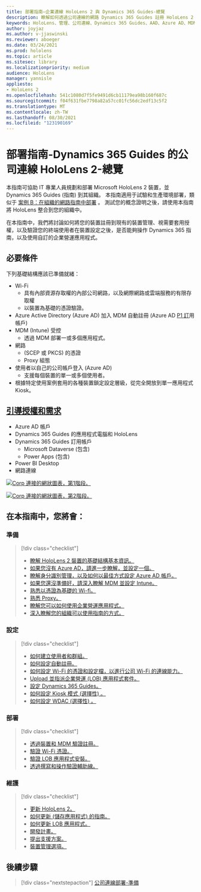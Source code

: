 ```yaml
---
title: 部署指南–企業連線 HoloLens 2 與 Dynamics 365 Guides-總覽
description: 瞭解如何透過公司連線的網路 Dynamics 365 Guides 註冊 HoloLens 2 裝置。
keywords: HoloLens、管理、公司連線、Dynamics 365 Guides、AAD、Azure AD、MDM、行動裝置管理
author: joyjaz
ms.author: v-jjaswinski
ms.reviewer: aboeger
ms.date: 03/24/2021
ms.prod: hololens
ms.topic: article
ms.sitesec: library
ms.localizationpriority: medium
audience: HoloLens
manager: yannisle
appliesto:
- HoloLens 2
ms.openlocfilehash: 541c1080d7f5fe9491d6cb11179ea98b160f687c
ms.sourcegitcommit: f04f631fbe7798a82a57cc01fc56dc2edf13c5f2
ms.translationtype: MT
ms.contentlocale: zh-TW
ms.lasthandoff: 08/30/2021
ms.locfileid: "123190169"
---
```

# <a name="deployment-guide---corporate-connected-hololens-2-with-dynamics-365-guides---overview"></a>部署指南-Dynamics 365 Guides 的公司連線 HoloLens 2-總覽

本指南可協助 IT 專業人員規劃和部署 Microsoft HoloLens 2 裝置，並 Dynamics 365 Guides (指南) 到其組織。 本指南適用于試驗和生產環境部署，類似于 [案例 B：在組織的網路指南中部署](/hololens/common-scenarios#scenario-b-deploy-inside-your-organizations-network) 。 測試您的概念證明之後，請使用本指南將 HoloLens 整合到您的組織中。

在本指南中，我們將討論如何將您的裝置註冊到現有的裝置管理、視需要套用授權，以及驗證您的終端使用者在裝置設定之後，是否能夠操作 Dynamics 365 指南，以及使用自訂的企業營運應用程式。 

## <a name="prerequisites"></a>必要條件

下列基礎結構應該已準備就緒：
- Wi-Fi
    - 具有內部資源存取權的內部公司網路，以及網際網路或雲端服務的有限存取權
    - 以裝置為基礎的憑證驗證。
- Azure Active Directory (Azure AD) 加入 MDM 自動註冊 (Azure AD [P1 訂](/azure/active-directory/fundamentals/active-directory-whatis)用帳戶) 
- MDM (Intune) 受控
    - 透過 MDM 部署一或多個應用程式。
- 網路 
    -  (SCEP 或 PKCS) 的憑證
    - Proxy 組態
- 使用者以自己的公司帳戶登入 (Azure AD) 
    - 支援每個裝置的單一或多個使用者。
- 根據特定使用案例套用的各種裝置鎖定設定層級，從完全開放到單一應用程式 Kiosk。

## <a name="guides-licensing-and-requirements"></a>[引導授權和需求](/dynamics365/mixed-reality/guides/requirements#licensing-and-product-requirements)

- Azure AD 帳戶
- Dynamics 365 Guides 的應用程式電腦和 HoloLens
- Dynamics 365 Guides 訂用帳戶
    - Microsoft Dataverse (包含) 
    - Power Apps (包含) 
- Power BI Desktop
- 網路連線

[![Corp 連接的網狀圖表，第1階段。 ](./images/deployment-guides-revised-scenario-b-01-1.png)](./images/deployment-guides-revised-scenario-b-01-1.png#lightbox)

[![Corp 連接的網狀圖表，第2階段。 ](./images/deployment-guides-revised-scenario-b-02-1.png)](./images/deployment-guides-revised-scenario-b-02-1.png#lightbox)

## <a name="in-this-guide-you-will"></a>在本指南中，您將會：
### <a name="prepare"></a>準備
> [!div class="checklist"]
>- [瞭解 HoloLens 2 裝置的基礎結構基本資訊。](hololens2-corp-connected-prepare.md#infrastructure-essentials)
>- [如果您沒有 Azure AD，請進一步瞭解，並設定一個。](hololens2-corp-connected-prepare.md#azure-active-directory)
>- [瞭解身分識別管理，以及如何以最佳方式設定 Azure AD 帳戶。](hololens2-corp-connected-prepare.md#identity-management)
>- [如果您還沒準備好，請深入瞭解 MDM 並設定 Intune。](hololens2-corp-connected-prepare.md#mobile-device-management)
>- [熟悉以憑證為基礎的 Wi-fi。](hololens2-corp-connected-prepare.md#certificates)
>- [熟悉 Proxy。](hololens2-corp-connected-prepare.md#proxy)
>- [瞭解您可以如何使用企業營運應用程式。](hololens2-corp-connected-prepare.md#line-of-business-apps)
>- [深入瞭解您的組織可以使用指南的方式。](hololens2-corp-connected-prepare.md#guides-playbook)
### <a name="configure"></a>設定
> [!div class="checklist"]
>- [如何建立使用者和群組。](hololens2-corp-connected-configure.md#azure-users-and-groups)
>- [如何設定自動註冊。](hololens2-corp-connected-configure.md#auto-enrollment-on-hololens-2)
>- [如何設定 Wi-Fi 的憑證和設定檔，以進行公司 Wi-Fi 的連線能力。](hololens2-corp-connected-configure.md#corporate-wi-fi-connectivity)
>- [Upload 並指派企業營運 (LOB) 應用程式套件。](hololens2-corp-connected-configure.md#app-deployment)
>- [設定 Dynamics 365 Guides。](hololens2-corp-connected-configure.md#setup-guides-application-licenses-dataverse-and-authoring)
>- [如何設定 Kiosk 模式 (選擇性) 。](hololens2-corp-connected-configure.md#optional-kiosk-mode)
>- [如何設定 WDAC (選擇性) 。](hololens2-corp-connected-configure.md#optional-wdac)
### <a name="deploy"></a>部署
> [!div class="checklist"]
>-  [透過裝置和 MDM 驗證註冊。](hololens2-corp-connected-deploy.md#enrollment-validation)
>-  [驗證 Wi-Fi 憑證。](hololens2-corp-connected-deploy.md#wi-fi-certificate-validation)
>-  [驗證 LOB 應用程式安裝。](hololens2-corp-connected-deploy.md#validate-lob-app-install)
>-  [透過撰寫和操作驗證輔助線。](hololens2-corp-connected-deploy.md#validate-dynamics-365-guides)
### <a name="maintain"></a>維護
> [!div class="checklist"]
>- [更新 HoloLens 2。](hololens2-corp-connected-maintain.md#update-hololens)
>- [如何更新 (儲存應用程式) 的指南。](hololens2-corp-connected-maintain.md#how-to-update-dynamics-365-guides-and-other-store-apps)
>- [如何更新 LOB 應用程式。](hololens2-corp-connected-maintain.md#how-to-update-lob-apps) 
>- [開發計畫。](hololens2-corp-connected-maintain.md#development-plan) 
>- [提出支援方案。](hololens2-corp-connected-maintain.md#support-plan)
>- [裝置管理選項。](hololens2-corp-connected-maintain.md#device-management)

## <a name="next-step"></a>後續步驟 
> [!div class="nextstepaction"]
> [公司連線部署-準備](hololens2-corp-connected-prepare.md)
